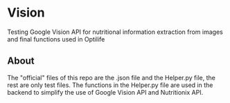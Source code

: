 # Vision
Testing Google Vision API for nutritional information extraction from images and final functions used in Optilife

## About
The "official" files of this repo are the .json file and the Helper.py file, the rest are only test files. 
The functions in the Helper.py file are used in the backend to simplify the use of Google Vision API and Nutritionix API.
